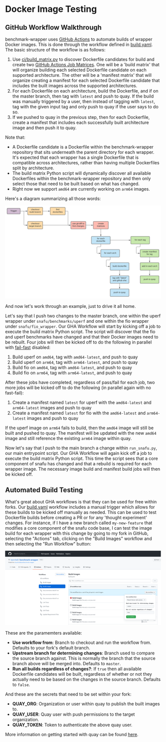 # Docker Image Testing

## GitHub Workflow Walkthrough

benchmark-wrapper uses [GitHub Actions](https://docs.github.com/en/actions) to automate builds of wrapper Docker images. This is done through the workflow defined in [build.yaml](https://github.com/cloud-bulldozer/benchmark-wrapper/blob/master/.github/workflows/build.yaml). The basic structure of the workflow is as follows:

1. Use [ci/build_matrix.py](https://github.com/cloud-bulldozer/benchmark-wrapper/blob/master/ci/build_matrix.py) to discover Dockerfile candidates for build and create two [GitHub Actions Job Matrices](https://docs.github.com/en/actions/reference/workflow-syntax-for-github-actions#jobsjob_idstrategymatrix). One will be a 'build matrix' that will organize building each selected Dockerfile candidate on each supported architecture. The other will be a 'manifest matrix' that will organize creating a manifest for each selected Dockerfile candidate that includes the built images across the supported architectures.
1. For each Dockerfile on each architecture, build the Dockerfile, and if on the master branch, then tag with `latest` and push to quay. If the build was manually triggered by a user, then instead of tagging with `latest`, tag with the given input tag and only push to quay if the user says to do so.
1. If we pushed to quay in the previous step, then for each Dockerfile, create a manifest that includes each successfully built architecture image and then push it to quay.

Note that:

* A Dockerfile candidate is a Dockerfile within the benchmark-wrapper repository that sits underneath the parent directory for each wrapper. It's expected that each wrapper has a single Dockerfile that is compatible across architectures, rather than having multiple Dockerfiles split by architecture.
* The build matrix Python script will dynamically discover all available Dockerfiles within the benchmark-wrapper repository and then only select those that need to be built based on what has changed.
*  Right now we support `amd64` are currently working on `arm64` images.

Here's a diagram summarizing all those words:

![Docker Image Build Workflow](./gha-build-workflow.svg)

And now let's work through an example, just to drive it all home.

Let's say that I push two changes to the master branch, one within the uperf wrapper under `snafu/benchmarks/uperf` and one within the fio wrapper under `snafu/fio_wrapper`. Our GHA Workflow will start by kicking off a job to execute the build matrix Python script. The script will discover that the fio and uperf benchmarks have changed and that their Docker images need to be rebuilt. Four jobs will then be kicked off to do the following in parallel with [fail-fast](https://docs.github.com/en/actions/reference/workflow-syntax-for-github-actions#jobsjob_idstrategyfail-fast) disabled:

1. Build uperf on `amd64`, tag with `amd64-latest`, and push to quay
1. Build uperf on `arm64`, tag with `arm64-latest`, and push to quay
1. Build fio on `amd64`, tag with `amd64-latest`, and push to quay
1. Build fio on `arm64`, tag with `arm64-latest`, and push to quay

After these jobs have completed, regardless of pass/fail for each job, two more jobs will be kicked off to do the following (in parallel again with no fast-fail):

1. Create a manifest named `latest` for uperf with the `amd64-latest` and `arm64-latest` images and push to quay
1. Create a manifest named `latest` for fio with the `amd64-latest` and `arm64-latest` images and push to quay

If the uperf image on `arm64` fails to build, then the `amd64` image will still be built and pushed to quay. The manifest will be updated with the new `amd64` image and still reference the existing `arm64` image within quay.

Now let's say that I push to the main branch a change within `run_snafu.py`, our main entrypoint script. Our GHA Workflow will again kick off a job to execute the build matrix Python script. This time the script sees that a core component of snafu has changed and that a rebuild is required for each wrapper image. The necessary image build and manifest build jobs will then be kicked off.

## Automated Build Testing

What's great about GHA workflows is that they can be used for free within forks. Our [build.yaml](https://github.com/cloud-bulldozer/benchmark-wrapper/blob/master/.github/workflows/build.yaml) workflow includes a manual trigger which allows for these builds to be kicked off manually as needed. This can be used to test Dockerfile builds before creating a PR or for any 'thought experiment' changes. For instance, if I have a new branch called ``my-new-feature`` that modifies a core component of the snafu code base, I can test the image build for each wrapper with this change by going to my fork in GitHub, selecting the "Actions" tab, clicking on the "Build Images" workflow and then selecting the "Run Workflow" button:

![Example manual trigger of build workflow](./build_workflow_manual_trigger.png)

These are the paramemters available:

* **Use workflow from**: Branch to checkout and run the workflow from. Defaults to your fork's default branch.
* **Upstream branch for determining changes**: Branch used to compare the source branch against. This is normally the branch that the source branch above will be merged into. Defaults to ``master``.
* **Run all builds regardless of changes?**: If ``true`` then all available Dockerfile candidates will be built, regardless of whether or not they actually need to be based on the changes in the source branch. Defaults to ``false``.

And these are the secrets that need to be set within your fork:

* **QUAY_ORG**: Organization or user within quay to publish the built images to.
* **QUAY_USER**: Quay user with push permissions to the target organization.
* **QUAY_TOKEN**: Token to authenticate the above quay user.

More information on getting started with quay can be found [here](https://docs.projectquay.io/use_quay.html).
